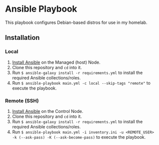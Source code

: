 # Ansible Playbook

This playbook configures Debian-based distros for use in my homelab.

## Installation

### Local
  1. [Install Ansible](https://docs.ansible.com/ansible/latest/installation_guide/intro_installation.html) on the Managed (host) Node.
  2. Clone this repository and `cd` into it.
  3. Run `$ ansible-galaxy install -r requirements.yml` to install the required Ansible collections/roles.
  4. Run `$ ansible-playbook main.yml -c local --skip-tags "remote"` to execute the playbook.

### Remote (SSH)
  1. [Install Ansible](https://docs.ansible.com/ansible/latest/installation_guide/intro_installation.html) on the Control Node.
  2. Clone this repository and `cd` into it.
  3. Run `$ ansible-galaxy install -r requirements.yml` to install the required Ansible collections/roles.
  4. Run `$ ansible-playbook main.yml -i inventory.ini -u <REMOTE_USER> -k (--ask-pass) -K (--ask-become-pass)` to execute the playbook.
